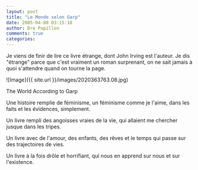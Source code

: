 ```yaml
---
layout: post
title: "Le Monde selon Garp"
date: 2005-04-08 03:15:18
author: Dre Papillon
comments: true
categories: 
---
```



Je viens de finir de lire ce livre étrange, dont John Irving est l'auteur.  Je dis "étrange" parce que c'est vraiment un roman surprenant, on ne sait jamais à quoi s'attendre quand on tourne la page.

![Image]({{ site.url }}/images/2020363763.08.jpg)
<div class="photoattrib">The World According to Garp</div>



Une histoire remplie de féminisme, un féminisme comme je l'aime, dans les faits et les évidences, simplement.

Un livre rempli des angoisses vraies de la vie, qui allaient me chercher jusque dans les tripes.

Un livre avec de l'amour, des enfants, des rêves et le temps qui passe sur des trajectoires de vies.

Un livre à la fois drôle et horrifiant, qui nous en apprend sur nous et sur l'existence.
